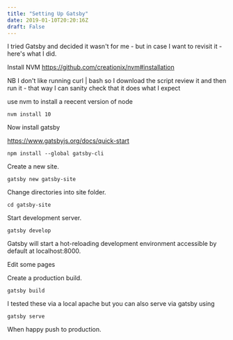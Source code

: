 ```yaml
---
title: "Setting Up Gatsby"
date: 2019-01-10T20:20:16Z
draft: False
---
```



I tried Gatsby and decided it wasn't for me - but in case I want to revisit it - here's what I did.

<!--more-->

Install NVM https://github.com/creationix/nvm#installation

NB I don't like running curl | bash so I download the script review it and then run it - that way I can sanity check that it does what I expect

use nvm to install a reecent version of node

`nvm install 10`

Now install gatsby

https://www.gatsbyjs.org/docs/quick-start

`npm install --global gatsby-cli`

Create a new site.

`gatsby new gatsby-site`

Change directories into site folder.

`cd gatsby-site`

Start development server.

`gatsby develop`

Gatsby will start a hot-reloading development environment accessible by default at localhost:8000.

Edit some pages

Create a production build.

`gatsby build`

I tested these via a local apache but you can also serve via gatsby using 

`gatsby serve`

When happy push to production.



